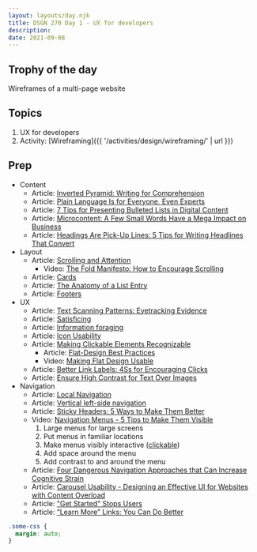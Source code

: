 ```yaml
---
layout: layouts/day.njk
title: DSGN 270 Day 1 - UX for developers
description: 
date: 2021-09-08
---
```


## Trophy of the day
Wireframes of a multi-page website

## Topics
1. UX for developers
2. Activity: [Wireframing]({{ '/activities/design/wireframing/' | url }})

## Prep
- Content
    - Article: [Inverted Pyramid: Writing for Comprehension](https://www.nngroup.com/articles/inverted-pyramid/)
    - Article: [Plain Language Is for Everyone, Even Experts](https://www.nngroup.com/articles/plain-language-experts/)
    - Article: [7 Tips for Presenting Bulleted Lists in Digital Content](https://www.nngroup.com/articles/presenting-bulleted-lists/)
    - Article: [Microcontent: A Few Small Words Have a Mega Impact on Business](https://www.nngroup.com/articles/microcontent-how-to-write-headlines-page-titles-and-subject-lines/)
    - Article: [Headings Are Pick-Up Lines: 5 Tips for Writing Headlines That Convert](https://www.nngroup.com/articles/headings-pickup-lines/)
- Layout
    - Article: [Scrolling and Attention](https://www.nngroup.com/articles/scrolling-and-attention/)
        - Video: [The Fold Manifesto: How to Encourage Scrolling](https://www.nngroup.com/videos/fold-manifesto/)
    - Article: [Cards](https://www.nngroup.com/articles/cards-component/)
    - Article: [The Anatomy of a List Entry](https://www.nngroup.com/articles/list-entries/)
    - Article: [Footers](https://www.nngroup.com/articles/footers/)
- UX
    - Article: [Text Scanning Patterns: Eyetracking Evidence](https://www.nngroup.com/articles/text-scanning-patterns-eyetracking/)
    - Article: [Satisficing](https://www.nngroup.com/articles/satisficing/)
    - Article: [Information foraging](https://www.nngroup.com/articles/information-foraging/)
    - Article: [Icon Usability](https://www.nngroup.com/articles/icon-usability/)
    - Article: [Making Clickable Elements Recognizable](https://www.nngroup.com/articles/clickable-elements/)
        - Article: [Flat-Design Best Practices](https://www.nngroup.com/articles/flat-design-best-practices/)
        - Video: [Making Flat Design Usable](https://www.nngroup.com/videos/making-flat-design-usable/)
    - Article: [Better Link Labels: 4Ss for Encouraging Clicks](https://www.nngroup.com/articles/better-link-labels/)
    - Article: [Ensure High Contrast for Text Over Images](https://www.nngroup.com/articles/text-over-images/)
- Navigation
    - Article: [Local Navigation](https://www.nngroup.com/articles/local-navigation/)
    - Article: [Vertical left-side navigation](https://www.nngroup.com/articles/vertical-nav/)
    - Article: [Sticky Headers: 5 Ways to Make Them Better](https://www.nngroup.com/articles/sticky-headers/)
    - Video: [Navigation Menus - 5 Tips to Make Them Visible](https://www.nngroup.com/videos/navigation-menu-visibility/)
        1. Large menus for large screens
        2. Put menus in familiar locations
        3. Make menus visibly interactive ([clickable](https://www.nngroup.com/articles/clickable-elements/))
        4. Add space around the menu
        5. Add contrast to and around the menu
    - Article: [Four Dangerous Navigation Approaches that Can Increase Cognitive Strain](https://www.nngroup.com/articles/navigation-cognitive-strain/)
    - Article: [Carousel Usability - Designing an Effective UI for Websites with Content Overload](https://www.nngroup.com/articles/designing-effective-carousels/)
    - Article: ["Get Started" Stops Users](https://www.nngroup.com/articles/get-started/)
    - Article: [“Learn More” Links: You Can Do Better](https://www.nngroup.com/articles/learn-more-links/)


```css
.some-css {
  margin: auto;
}
```